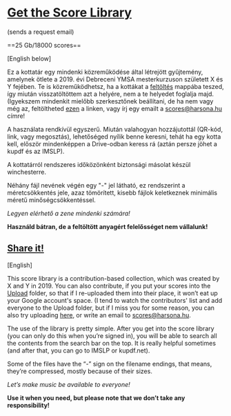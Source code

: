 # [Get the Score Library](mailto:scores@harsona.hu?subject=Score_Library&Subject&body=Please_send_me_the_Score_Library_Thanks)
(sends a request email)

==25 Gb/18000 scores==

[English below]

Ez a kottatár egy mindenki közreműködése által létrejött gyűjtemény, amelynek ötlete a 2019. évi Debreceni YMSA mesterkurzuson született X és Y fejében. Te is közreműködhetsz, ha a kottákat a [feltöltés](https://drive.google.com/drive/folders/1pfs4gyP6S_39VI03s-GH8EyXEGYcX-99?usp=sharing) mappába teszed, így miután visszatöltöttem azt a helyére, nem a te helyedet foglalja majd. (Igyekszem mindenkit mielőbb szerkesztőnek beállítani, de ha nem vagy még az, feltöltheted [ezen](https://drive.google.com/drive/folders/19Ju50Ii1CyrQ29IFsO8qf2oNry6YhAZS) a linken, vagy írj egy emailt a scores@harsona.hu címre!

A használata rendkívül egyszerű. Miután valahogyan hozzájutottál (QR-kód, link, vagy megosztás), lehetőséged nyílik benne keresni, tehát ha egy kotta kell, először mindenképpen a Drive-odban keress rá (aztán persze jöhet a kupdf és az IMSLP).

A kottatárról rendszeres időközönként biztonsági másolat készül winchesterre.

Néhány fájl nevének végén egy "-" jel látható, ez rendszerint a méretcsökkentés jele, azaz tömörített, kisebb fájlok keletkeznek minimális méretű minőségcsökkentéssel.

*Legyen elérhető a zene mindenki számára!*

**Használd bátran, de a feltöltött anyagért felelősséget nem vállalunk!**

## [Share it!](https://drive.google.com/file/d/16GkvWLwQc-tIvB6qewQD4UZF3dmrEdMl/view?usp=drivesdk)

[English]

This score library is a contribution-based collection, which was created by X and Y in 2019. You can also contribute, if you put your scores into the [Upload](https://drive.google.com/drive/folders/1pfs4gyP6S_39VI03s-GH8EyXEGYcX-99?usp=sharing) folder, so that if I re-uploaded them into their place, it won’t eat up your Google account's space. (I tend to watch the contributors' list and add everyone to the Upload folder, but if I miss you for some reason, you can also try uploading [here](https://drive.google.com/drive/folders/19Ju50Ii1CyrQ29IFsO8qf2oNry6YhAZS), or write an email to scores@harsona.hu.  

The use of the library is pretty simple. After you get into the score library (you can only do this when you’re signed in), you will be able to search all the contents from the search bar on the top. It is really helpful sometimes (and after that, you can go to IMSLP or kupdf.net).

Some of the files have the “-” sign on the filename endings, that means, they’re compressed, mostly because of their sizes.

*Let’s make music be available to everyone!*

**Use it when you need, but please note that we don’t take any responsibility!**